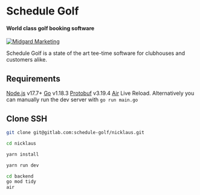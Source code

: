 # Schedule Golf

#### World class golf booking software

[![Midgard Marketing](https://i.imgur.com/4X0AaB2.png)](https://midgard.marketing)

Schedule Golf is a state of the art tee-time software for clubhouses and customers alike.

## Requirements

[Node.js](https://nodejs.org/) v17.7+
[Go](https://go.dev/doc/install) v1.18.3
[Protobuf](https://grpc.io/docs/protoc-installation/) v3.19.4
[Air](https://github.com/cosmtrek/air) Live Reload. Alternatively you can manually run the dev server with `go run main.go`

## Clone SSH

```sh
git clone git@gitlab.com:schedule-golf/nicklaus.git

cd nicklaus

yarn install

yarn run dev
```

```sh
cd backend
go mod tidy
air
```
